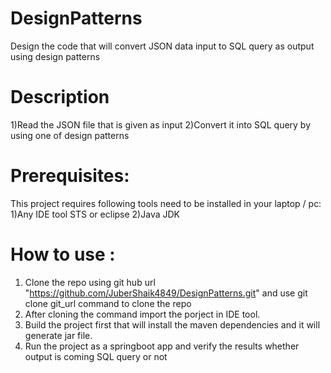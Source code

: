 # DesignPatterns
Design the code that will convert JSON data input  to SQL query as output using design patterns

# Description
1)Read the JSON file that is given as input 
2)Convert it into SQL query by using one of design patterns 

# Prerequisites:
This project requires following tools need to be installed in your laptop / pc:
1)Any IDE tool STS or eclipse
2)Java JDK 

# How to use :
1) Clone the repo using git hub url  "https://github.com/JuberShaik4849/DesignPatterns.git" and use git clone git_url command to clone the repo
2) After cloning the command import the porject in IDE tool.
3) Build the project first that will install the maven dependencies and it will generate jar file.
4) Run the project as a springboot app and verify the  results whether output is coming SQL query or not

